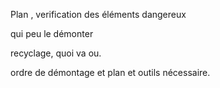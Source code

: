 Plan ,
 verification des éléments dangereux

 qui peu le démonter

 recyclage, quoi va ou.

 ordre de démontage et plan et outils nécessaire.